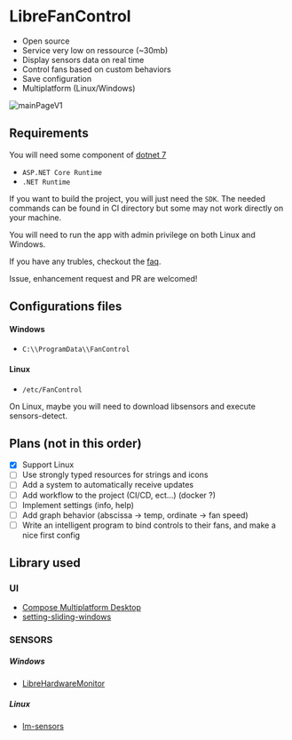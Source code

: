 # LibreFanControl


- Open source
- Service very low on ressource (~30mb)
- Display sensors data on real time
- Control fans based on custom behaviors
- Save configuration
- Multiplatform (Linux/Windows)



![mainPageV1](https://github.com/wiiznokes/LibreFanControl/assets/78230769/543af76c-137c-456d-a04e-8ebfed323178)



## Requirements
You will need some component of [dotnet 7](https://dotnet.microsoft.com/en-us/download/dotnet/7.0)

- `ASP.NET Core Runtime`
- `.NET Runtime`

If you want to build the project, you will just need the `SDK`. The needed commands can be found in CI directory but some may not work directly on your machine.

You will need to run the app with admin privilege on both Linux and Windows.

If you have any trubles, checkout the [faq](./assets/faq.md).

Issue, enhancement request and PR are welcomed!

## Configurations files

#### Windows
- `C:\\ProgramData\\FanControl`
#### Linux
- `/etc/FanControl`

On Linux, maybe you will need to download libsensors and execute sensors-detect.

## Plans (not in this order)

- [x] Support Linux
- [ ] Use strongly typed resources for strings and icons
- [ ] Add a system to automatically receive updates
- [ ] Add workflow to the project (CI/CD, ect...) (docker ?)
- [ ] Implement settings (info, help)
- [ ] Add graph behavior (abscissa -> temp, ordinate -> fan speed)
- [ ] Write an intelligent program to bind controls to their fans, and make a nice first config

## Library used

### UI
- [Compose Multiplatform Desktop](https://www.jetbrains.com/lp/compose-mpp/)
- [setting-sliding-windows](https://github.com/wiiznokes/setting-sliding-windows)
### SENSORS
##### Windows
- [LibreHardwareMonitor](https://github.com/LibreHardwareMonitor/LibreHardwareMonitor)
##### Linux
- [lm-sensors](https://github.com/lm-sensors/lm-sensors)
